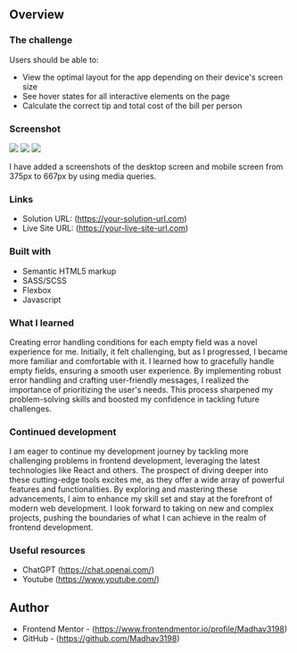 ## Overview

### The challenge

Users should be able to:

- View the optimal layout for the app depending on their device's screen size
- See hover states for all interactive elements on the page
- Calculate the correct tip and total cost of the bill per person

### Screenshot

![](/tip-calculator-app-main/DesktopImage.png)
![](/tip-calculator-app-main/mobileImg1.png)
![](/tip-calculator-app-main/mobileImg2.png)

I have added a screenshots of the desktop screen and mobile screen from 375px to 667px by using media queries. 

### Links

- Solution URL: (https://your-solution-url.com)
- Live Site URL: (https://your-live-site-url.com)


### Built with

- Semantic HTML5 markup
- SASS/SCSS
- Flexbox
- Javascript

### What I learned

Creating error handling conditions for each empty field was a novel experience for me. Initially, it felt challenging, but as I progressed, I became more familiar and comfortable with it. I learned how to gracefully handle empty fields, ensuring a smooth user experience. By implementing robust error handling and crafting user-friendly messages, I realized the importance of prioritizing the user's needs. This process sharpened my problem-solving skills and boosted my confidence in tackling future challenges.

### Continued development

I am eager to continue my development journey by tackling more challenging problems in frontend development, leveraging the latest technologies like React and others. The prospect of diving deeper into these cutting-edge tools excites me, as they offer a wide array of powerful features and functionalities. By exploring and mastering these advancements, I aim to enhance my skill set and stay at the forefront of modern web development. I look forward to taking on new and complex projects, pushing the boundaries of what I can achieve in the realm of frontend development.


### Useful resources
- ChatGPT (https://chat.openai.com/)
- Youtube (https://www.youtube.com/)


## Author
- Frontend Mentor - (https://www.frontendmentor.io/profile/Madhav3198)
- GitHub - (https://github.com/Madhav3198)


